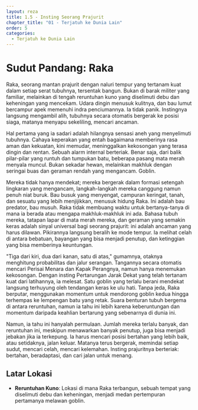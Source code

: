 ```yaml
---
layout: reza
title: 1.5 - Insting Seorang Prajurit
chapter_title: "01 - Terjatuh ke Dunia Lain"
order: 5
categories:
  - Terjatuh ke Dunia Lain
---
```

# Sudut Pandang: Raka

Raka, seorang mantan prajurit dengan naluri tempur yang tertanam kuat dalam setiap serat tubuhnya, tersentak bangun. Bukan di barak militer yang familiar, melainkan di tengah reruntuhan kuno yang diselimuti debu dan keheningan yang mencekam. Udara dingin menusuk kulitnya, dan bau lumut bercampur apek memenuhi indra penciumannya. Ia tidak panik. Instingnya langsung mengambil alih, tubuhnya secara otomatis bergerak ke posisi siaga, matanya menyapu sekeliling, mencari ancaman.

Hal pertama yang ia sadari adalah hilangnya sensasi aneh yang menyelimuti tubuhnya. Cahaya keperakan yang entah bagaimana memberinya rasa aman dan kekuatan, kini memudar, meninggalkan kekosongan yang terasa dingin dan rentan. Sebuah alarm internal berteriak. Benar saja, dari balik pilar-pilar yang runtuh dan tumpukan batu, beberapa pasang mata merah menyala muncul. Bukan sekadar hewan, melainkan makhluk dengan seringai buas dan geraman rendah yang mengancam. Goblin.

Mereka tidak hanya mendekat; mereka bergerak dalam formasi setengah lingkaran yang mengancam, langkah-langkah mereka canggung namun penuh niat buruk. Bau busuk yang menyengat, campuran keringat, tanah, dan sesuatu yang lebih menjijikkan, menusuk hidung Raka. Ini adalah bau predator, bau musuh. Raka tidak membuang waktu untuk bertanya-tanya di mana ia berada atau mengapa makhluk-makhluk ini ada. Bahasa tubuh mereka, tatapan lapar di mata merah mereka, dan geraman yang semakin keras adalah sinyal universal bagi seorang prajurit: ini adalah ancaman yang harus dilawan. Pikirannya langsung beralih ke mode tempur. Ia melihat celah di antara bebatuan, bayangan yang bisa menjadi penutup, dan ketinggian yang bisa memberinya keuntungan.

"Tiga dari kiri, dua dari kanan, satu di atas," gumamnya, otaknya menghitung probabilitas dan jalur serangan. Tangannya secara otomatis mencari Perisai Menara dan Kapak Perangnya, namun hanya menemukan kekosongan. Dengan insting Pertarungan Jarak Dekat yang telah tertanam kuat dari latihannya, ia melesat. Satu goblin yang terlalu berani mendekat langsung terhuyung oleh tendangan keras ke ulu hati. Tanpa jeda, Raka berputar, menggunakan momentum untuk mendorong goblin kedua hingga terhempas ke lempengan batu yang retak. Suara benturan tubuh bergema di antara reruntuhan, namun ia tahu ini lebih karena keberuntungan dan momentum daripada keahlian bertarung yang sebenarnya di dunia ini.

Namun, ia tahu ini hanyalah permulaan. Jumlah mereka terlalu banyak, dan reruntuhan ini, meskipun menawarkan banyak penutup, juga bisa menjadi jebakan jika ia terkepung. Ia harus mencari posisi bertahan yang lebih baik, atau setidaknya, jalan keluar. Matanya terus bergerak, memindai setiap sudut, mencari celah, mencari kelemahan. Insting prajuritnya berteriak: bertahan, beradaptasi, dan cari jalan untuk menang.

## Latar Lokasi

*   **Reruntuhan Kuno**: Lokasi di mana Raka terbangun, sebuah tempat yang diselimuti debu dan keheningan, menjadi medan pertempuran pertamanya melawan goblin.